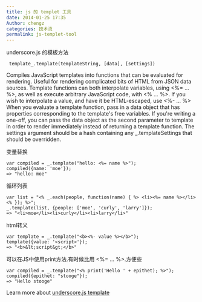 ```yaml
---
title: js 的 templet 工具
date: 2014-01-25 17:35
Author: chengz
categories: 技术流
permalink: js-templet-tool
---
```


underscore.js 的模板方法

     template_.template(templateString, [data], [settings])

Compiles JavaScript templates into functions that can be evaluated for
rendering. Useful for rendering complicated bits of HTML from JSON data
sources. Template functions can both interpolate variables, using <%= …
%\>, as well as execute arbitrary JavaScript code, with <% … %\>. If you
wish to interpolate a value, and have it be HTML-escaped, use <%- … %\>
When you evaluate a template function, pass in a data object that has
properties corresponding to the template's free variables. If you're
writing a one-off, you can pass the data object as the second parameter
to template in order to render immediately instead of returning a
template function. The settings argument should be a hash containing any
\_.templateSettings that should be overridden.

变量替换

    var compiled = _.template("hello: <%= name %>");
    compiled({name: 'moe'});
    => "hello: moe"

循环列表

    var list = "<% _.each(people, function(name) { %> <li><%= name %></li> <% }); %>";
    _.template(list, {people: ['moe', 'curly', 'larry']});
    => "<li>moe</li><li>curly</li><li>larry</li>"

html转义

    var template = _.template("<b><%- value %></b>");
    template({value: '<script>'});
    => "<b>&lt;script&gt;</b>"

可以在JS中使用print方法.有时候比用 <%= ... %\>.方便些

    var compiled = _.template("<% print('Hello ' + epithet); %>");
    compiled({epithet: "stooge"});
    => "Hello stooge"

Learn more about [underscore.js
template](http://underscorejs.org/#template)
